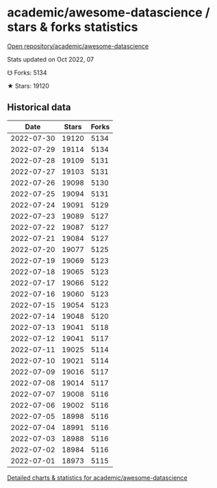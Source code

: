 # academic/awesome-datascience / stars & forks statistics

[Open repository/academic/awesome-datascience](https://github.com/academic/awesome-datascience)

Stats updated on Oct 2022, 07

☋ Forks: 5134

★ Stars: 19120

## Historical data
| Date | Stars | Forks |
|------|-------|-------|
| 2022-07-30 | 19120 | 5134 | 
| 2022-07-29 | 19114 | 5134 | 
| 2022-07-28 | 19109 | 5131 | 
| 2022-07-27 | 19103 | 5131 | 
| 2022-07-26 | 19098 | 5130 | 
| 2022-07-25 | 19094 | 5131 | 
| 2022-07-24 | 19091 | 5129 | 
| 2022-07-23 | 19089 | 5127 | 
| 2022-07-22 | 19087 | 5127 | 
| 2022-07-21 | 19084 | 5127 | 
| 2022-07-20 | 19077 | 5125 | 
| 2022-07-19 | 19069 | 5123 | 
| 2022-07-18 | 19065 | 5123 | 
| 2022-07-17 | 19066 | 5122 | 
| 2022-07-16 | 19060 | 5123 | 
| 2022-07-15 | 19054 | 5123 | 
| 2022-07-14 | 19048 | 5120 | 
| 2022-07-13 | 19041 | 5118 | 
| 2022-07-12 | 19041 | 5117 | 
| 2022-07-11 | 19025 | 5114 | 
| 2022-07-10 | 19021 | 5114 | 
| 2022-07-09 | 19016 | 5117 | 
| 2022-07-08 | 19014 | 5117 | 
| 2022-07-07 | 19008 | 5116 | 
| 2022-07-06 | 19002 | 5116 | 
| 2022-07-05 | 18998 | 5116 | 
| 2022-07-04 | 18991 | 5116 | 
| 2022-07-03 | 18988 | 5116 | 
| 2022-07-02 | 18984 | 5116 | 
| 2022-07-01 | 18973 | 5115 | 


[Detailed charts & statistics for academic/awesome-datascience](https://reviewgithub.com/rep/academic/awesome-datascience)
